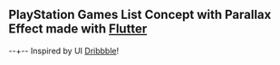 ## PlayStation Games List Concept with Parallax Effect made with [Flutter](https://flutter.dev/)

--+--
Inspired by UI [Dribbble](https://dribbble.com/shots/10788807--4-the-Players-interaction-concept)!



